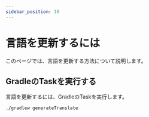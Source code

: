 ```yaml
---
sidebar_position: 10
---
```

# 言語を更新するには

このページでは、言語を更新する方法について説明します。

## GradleのTaskを実行する

言語を更新するには、GradleのTaskを実行します。

```bash
./gradlew generateTranslate
```